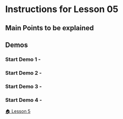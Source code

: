 # Instructions for Lesson 05

## Main Points to be explained


## Demos

### **Start Demo 1** - 


### **Start Demo 2** - 


### **Start Demo 3** - 

### **Start Demo 4** - 


 [ :house: Lesson 5](https://github.com/costaivo/AngularJs2-AdManager/tree/Dev/02_AdManager/05_Lesson/Start) 